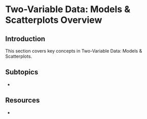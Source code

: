 # Two-Variable Data: Models & Scatterplots Overview

## Introduction

This section covers key concepts in Two-Variable Data: Models & Scatterplots.

## Subtopics

- 

## Resources

- 

